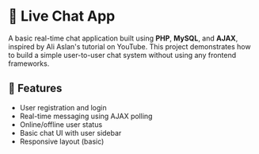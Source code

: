 # 💬 Live Chat App

A basic real-time chat application built using **PHP**, **MySQL**, and **AJAX**, inspired by Ali Aslan's tutorial on YouTube. This project demonstrates how to build a simple user-to-user chat system without using any frontend frameworks.

## 📌 Features

- User registration and login
- Real-time messaging using AJAX polling
- Online/offline user status
- Basic chat UI with user sidebar
- Responsive layout (basic)
